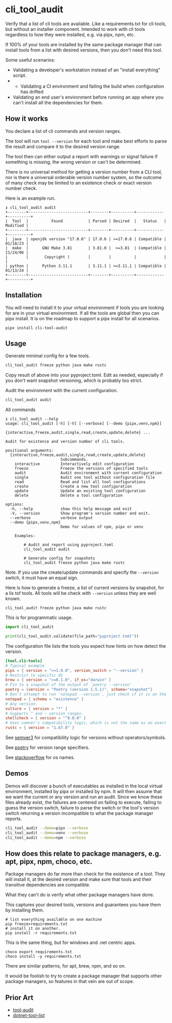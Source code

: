 # cli_tool_audit

Verify that a list of cli tools are available. Like a requirements.txt for cli tools, but without an installer
component. Intended to work with cli tools regardless to how they were installed, e.g. via pipx, npm, etc.

If 100% of your tools are installed by the same package manager that can install tools from a list with desired
versions, then you don't need this tool.

Some useful scenarios:

- Validating a developer's workstation instead of an "install everything" script.
- - Validating a CI environment and failing the build when configuration has drifted
- Validating an end user's environment before running an app where you can't install all the
  dependencies for them.

## How it works

You declare a list of cli commands and version ranges.

The tool will run `tool --version` for each tool and make best efforts to parse the result and compare it to the
desired version range.

The tool then can either output a report with warnings or signal failure if something is missing, the wrong version
or can't be determined.

There is no universal method for getting a version number from a CLI tool, nor is there a universal orderable
version number system, so the outcome of many check may be limited to an existence check or exact version number check.

Here is an example run.

```text
❯ cli_tool_audit audit
+--------+--------------------------+--------+----------+------------+----------+
|  Tool  |          Found           | Parsed | Desired  |   Status   | Modified |
+--------+--------------------------+--------+----------+------------+----------+
|  java  | openjdk version "17.0.6" | 17.0.6 | >=17.0.6 | Compatible | 01/18/23 |
|  make  |      GNU Make 3.81       | 3.81.0 |  >=3.81  | Compatible | 11/24/06 |
|        |       Copyright (        |        |          |            |          |
| python |      Python 3.11.1       | 3.11.1 | >=3.11.1 | Compatible | 01/13/24 |
+--------+--------------------------+--------+----------+------------+----------+
```

## Installation

You will need to install it to your virtual environment if tools you are looking for are in your virtual environment.
If all the tools are global then you can pipx install. It is on the roadmap to support a pipx install for all scenarios.

```shell
pipx install cli-tool-audit
```

## Usage

Generate minimal config for a few tools.

```bash
cli_tool_audit freeze python java make rustc
```

Copy result of above into your pyproject.toml. Edit as needed, especially if you don't want snapshot versioning,
which is probably too strict.

Audit the environment with the current configuration.

```bash
cli_tool_audit audit
```

All commands

```text
❯ cli_tool_audit --help
usage: cli_tool_audit [-h] [-V] [--verbose] [--demo {pipx,venv,npm}]
                      {interactive,freeze,audit,single,read,create,update,delete} ...

Audit for existence and version number of cli tools.

positional arguments:
  {interactive,freeze,audit,single,read,create,update,delete}
                        Subcommands.
    interactive         Interactively edit configuration
    freeze              Freeze the versions of specified tools
    audit               Audit environment with current configuration
    single              Audit one tool without configuration file
    read                Read and list all tool configurations
    create              Create a new tool configuration
    update              Update an existing tool configuration
    delete              Delete a tool configuration

options:
  -h, --help            show this help message and exit
  -V, --version         Show program's version number and exit.
  --verbose             verbose output
  --demo {pipx,venv,npm}
                        Demo for values of npm, pipx or venv

    Examples:

        # Audit and report using pyproject.toml
        cli_tool_audit audit

        # Generate config for snapshots
        cli_tool_audit freeze python java make rustc
```

Note. If you use the create/update commands and specify the `--version` switch, it must have an equal sign.

Here is how to generate a freeze, a list of current versions by snapshot, for a lis tof tools. All tools will be
check with `--version` unless they are well known.

```shell
cli_tool_audit freeze python java make rustc
```

This is for programmatic usage.

```python
import cli_tool_audit

print(cli_tool_audit.validate(file_path="pyproject.toml"))
```

The configuration file lists the tools you expect how hints on how detect the version.

```toml
[tool.cli-tools]
# Typical example
pipx = { version = ">=1.0.0", version_switch = "--version" }
# Restrict to specific OS
brew = { version = ">=0.1.0", if_os="darwin" }
# Pin to a snapshot of the output of `poetry --version`
poetry = {version = "Poetry (version 1.5.1)", schema="snapshot"}
# Don't attempt to run `notepad --version`, just check if it is on the path
notepad = { schema = "existence" }
# Any version.
vulture = { version = "*" }
# Supports ^ and ~ version ranges.
shellcheck = { version = "^0.8.0" }
# Uses semver's compatibility logic, which is not the same as an exact match.
rustc = { version = "1.67.0" }
```

See [semver3](https://python-semver.readthedocs.io/en/latest/usage/check-compatible-semver-version.html) for
compatibility logic for versions without operators/symbols.

See [poetry](https://python-poetry.org/docs/dependency-specification/) for version range specifiers.

See [stackoverflow](https://stackoverflow.com/a/13874620/33264) for os names.

## Demos

Demos will discover a bunch of executables as installed in the local virtual environment, installed by pipx or
installed by npm. It will then assume that we want the current or any version and run an audit. Since we know these
files already exist, the failures are centered on failing to execute, failing to guess the version switch, failure
to parse the switch or the
tool's version switch returning a version incompatible to what the package manager reports.

```bash
cli_tool_audit --demo=pipx --verbose
cli_tool_audit --demo=venv --verbose
cli_tool_audit --demo=npm --verbose
```

## How does this relate to package managers, e.g. apt, pipx, npm, choco, etc.

Package managers do far more than check for the existence of a tool. They will install it, at the desired version
and make sure that tools and their transitive dependencies are compatible.

What they can't do is verify what other package managers have done.

This captures your desired tools, versions and guarantees you have them by installing them.

```shell
# list everything available on one machine
pip freeze>requirements.txt
# install it on another.
pip install -r requirements.txt
```

This is the same thing, but for windows and .net centric apps.

```shell
choco export requirements.txt
choco install -y requirements.txt
```

There are similar patterns, for apt, brew, npm, and so on.

It would be foolish to try to create a package manager that supports other package managers, so features in that
vein are out of scope.

## Prior Art

- [tool-audit](https://github.com/jstutters/toolaudit)
- [dotnet-tool-list](https://learn.microsoft.com/en-us/dotnet/core/tools/dotnet-tool-list)
